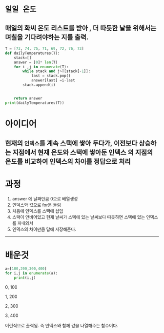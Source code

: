 # `일일 온도`
매일의 화씨 온도 리스트를 받아 , 더 따듯한 날을 위해서는 며칠을 기다려야하는 지를 출력.
---
```python
T = [73, 74, 75, 71, 69, 72, 76, 73]
def dailyTemperatures(T):
    stack=[]
    answer = [0]* len(T)
    for i ,j in enumerate(T):
        while stack and j>T[stack[-1]]:
            last = stack.pop()
            answer[last] =i-last
        stack.append(i)
        

    return answer
print(dailyTemperatures(T))
```
# 아이디어
현재의 `인덱스`를 계속 스택에 쌓아 두다가, 이전보다 상승하는 지점에서 현재 온도와 스택에 쌓아둔 인덱스
의 지점의 온도를 비교하여 인덱스의 차이를 정답으로 처리
---
# 과정
1. answer 에 날짜만큼 0으로 배열생성
2. 인덱스와 값으로 for문 돌림
3. 처음에 인덱스를 스택에 삽입
4. 스택이 안비어있고 현재 날씨가 스텍에 있는 날씨보다 따듯하면 스텍에 있는 인덱스를 꺼내와서
5. 인덱스의 차이만큼 답에 저장해준다.

---
# 배운것
```python
a=[100,200,300,400]
for i,j in enumerate(a):
    print(i,j)
```
0, 100

1, 200

2, 300

3, 400

이런식으로 출력됨.
즉 인덱스와 함께 값을 나열해주는 함수이다.

